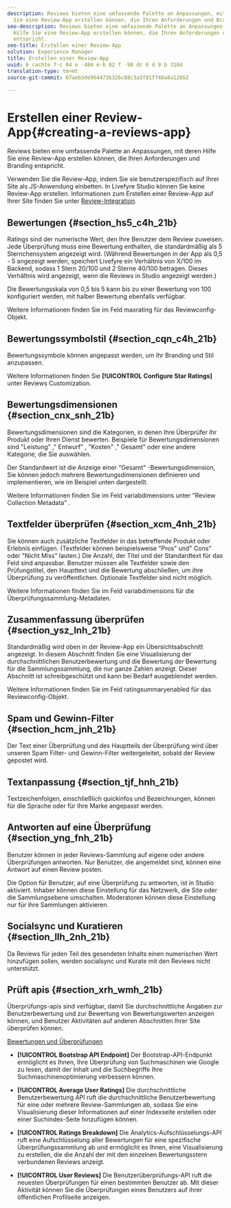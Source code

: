 ```yaml
---
description: Reviews bieten eine umfassende Palette an Anpassungen, mit deren Hilfe
  Sie eine Review-App erstellen können, die Ihren Anforderungen und Branding entspricht.
seo-description: Reviews bieten eine umfassende Palette an Anpassungen, mit deren
  Hilfe Sie eine Review-App erstellen können, die Ihren Anforderungen und Branding
  entspricht.
seo-title: Erstellen einer Review-App
solution: Experience Manager
title: Erstellen einer Review-App
uuid: 6 cachte 7-c 04 e -484 e-b 02 f -98 dc 6 d 9 b 3184
translation-type: tm+mt
source-git-commit: 67aeb3de964473b326c88c3a3f81ff48a6a12652

---
```



# Erstellen einer Review-App{#creating-a-reviews-app}

Reviews bieten eine umfassende Palette an Anpassungen, mit deren Hilfe Sie eine Review-App erstellen können, die Ihren Anforderungen und Branding entspricht.

Verwenden Sie die Review-App, indem Sie sie benutzerspezifisch auf Ihrer Site als JS-Anwendung einbetten. In Livefyre Studio können Sie keine Review-App erstellen. Informationen zum Erstellen einer Review-App auf Ihrer Site finden Sie unter [Review-Integration](/help/implementation/c-app-integrations/c-reviews-integration.md).


## Bewertungen {#section_hs5_c4h_21b}

Ratings sind der numerische Wert, den Ihre Benutzer dem Review zuweisen. Jede Überprüfung muss eine Bewertung enthalten, die standardmäßig als 5 Sternchensystem angezeigt wird. (Während Bewertungen in der App als 0,5 - 5 angezeigt werden, speichert Livefyre ein Verhältnis von X/100 im Backend, sodass 1 Stern 20/100 und 2 Sterne 40/100 betragen. Dieses Verhältnis wird angezeigt, wenn die Reviews in Studio angezeigt werden.)

Die Bewertungsskala von 0,5 bis 5 kann bis zu einer Bewertung von 100 konfiguriert werden, mit halber Bewertung ebenfalls verfügbar.

Weitere Informationen finden Sie im Feld maxrating für das Reviewconfig-Objekt.

## Bewertungssymbolstil {#section_cqn_c4h_21b}

Bewertungssymbole können angepasst werden, um Ihr Branding und Stil anzupassen.

Weitere Informationen finden Sie **[!UICONTROL Configure Star Ratings]** unter Reviews Customization.

## Bewertungsdimensionen {#section_cnx_snh_21b}

Bewertungsdimensionen sind die Kategorien, in denen Ihre Überprüfer Ihr Produkt oder Ihren Dienst bewerten. Beispiele für Bewertungsdimensionen sind "Leistung" ," Entwurf" , "Kosten" ," Gesamt" oder eine andere Kategorie, die Sie auswählen.

Der Standardwert ist die Anzeige einer "Gesamt" -Bewertungsdimension, Sie können jedoch mehrere Bewertungsdimensionen definieren und implementieren, wie im Beispiel unten dargestellt.

Weitere Informationen finden Sie im Feld variabdimensions unter "Review Collection Metadata" .

## Textfelder überprüfen {#section_xcm_4nh_21b}

Sie können auch zusätzliche Textfelder in das betreffende Produkt oder Erlebnis einfügen. (Textfelder können beispielsweise "Pros" und" Cons" oder "Nicht Miss" lauten.) Die Anzahl, der Titel und der Standardtext für das Feld sind anpassbar. Benutzer müssen alle Textfelder sowie den Prüfungstitel, den Haupttext und die Bewertung abschließen, um ihre Überprüfung zu veröffentlichen. Optionale Textfelder sind nicht möglich.

Weitere Informationen finden Sie im Feld variabdimensions für die Überprüfungssammlung-Metadaten.

## Zusammenfassung überprüfen {#section_ysz_lnh_21b}

Standardmäßig wird oben in der Review-App ein Übersichtsabschnitt angezeigt. In diesem Abschnitt finden Sie eine Visualisierung der durchschnittlichen Benutzerbewertung und die Bewertung der Bewertung für die Sammlungssammlung, die nur ganze Zahlen anzeigt. Dieser Abschnitt ist schreibgeschützt und kann bei Bedarf ausgeblendet werden.

Weitere Informationen finden Sie im Feld ratingsummaryenabled für das Reviewconfig-Objekt.

## Spam und Gewinn-Filter {#section_hcm_jnh_21b}

Der Text einer Überprüfung und des Hauptteils der Überprüfung wird über unseren Spam Filter- und Gewinn-Filter weitergeleitet, sobald der Review gepostet wird.

## Textanpassung {#section_tjf_hnh_21b}

Textzeichenfolgen, einschließlich quickinfos und Bezeichnungen, können für die Sprache oder für Ihre Marke angepasst werden.

## Antworten auf eine Überprüfung {#section_yng_fnh_21b}

Benutzer können in jeder Reviews-Sammlung auf eigene oder andere Überprüfungen antworten. Nur Benutzer, die angemeldet sind, können eine Antwort auf einen Review posten.

Die Option für Benutzer, auf eine Überprüfung zu antworten, ist in Studio aktiviert. Inhaber können diese Einstellung für das Netzwerk, die Site oder die Sammlungsebene umschalten. Moderatoren können diese Einstellung nur für ihre Sammlungen aktivieren.

## Socialsync und Kuratieren {#section_llh_2nh_21b}

Da Reviews für jeden Teil des gesendeten Inhalts einen numerischen Wert hinzufügen sollen, werden socialsync und Kurate mit den Reviews nicht unterstützt.

## Prüft apis {#section_xrh_wmh_21b}

Überprüfungs-apis sind verfügbar, damit Sie durchschnittliche Angaben zur Benutzerbewertung und zur Bewertung von Bewertungswerten anzeigen können, und Benutzer Aktivitäten auf anderen Abschnitten Ihrer Site überprüfen können.

[Bewertungen und Überprüfungen](https://api.livefyre.com/docs/apis/by-category/ratings-and-reviews)

* **[!UICONTROL Bootstrap API Endpoint]** Der Bootstrap-API-Endpunkt ermöglicht es Ihnen, Ihre Überprüfung von Suchmaschinen wie Google zu lesen, damit der Inhalt und die Suchbegriffe Ihre Suchmaschinenoptimierung verbessern können.

* **[!UICONTROL Average User Ratings]** Die durchschnittliche Benutzerbewertung API ruft die durchschnittliche Benutzerbewertung für eine oder mehrere Review-Sammlungen ab, sodass Sie eine Visualisierung dieser Informationen auf einer Indexseite erstellen oder einer Suchindex-Seite hinzufügen können.

* **[!UICONTROL Ratings Breakdown]** Die Analytics-Aufschlüsselungs-API ruft eine Aufschlüsselung aller Bewertungen für eine spezifische Überprüfungssammlung ab und ermöglicht es Ihnen, eine Visualisierung zu erstellen, die die Anzahl der mit den einzelnen Bewertungsstern verbundenen Reviews anzeigt.

* **[!UICONTROL User Reviews]** Die Benutzerüberprüfungs-API ruft die neuesten Überprüfungen für einen bestimmten Benutzer ab. Mit dieser Aktivität können Sie die Überprüfungen eines Benutzers auf ihrer öffentlichen Profilseite anzeigen.
